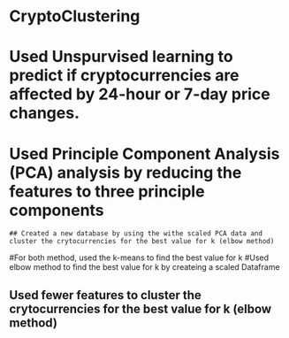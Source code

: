 # CryptoClustering
# Used Unspurvised learning to predict if cryptocurrencies are affected by 24-hour or 7-day price changes.
# Used Principle Component Analysis (PCA) analysis by reducing the features to three principle components
    ## Created a new database by using the withe scaled PCA data and cluster the crytocurrencies for the best value for k (elbow method) 
#For both method, used the k-means to find the best value for k
#Used elbow method to find the best value for k by createing a scaled Dataframe
  ## Used fewer features to cluster the crytocurrencies for the best value for k (elbow method) 
